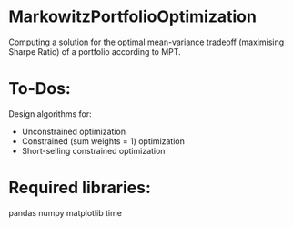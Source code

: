 # MarkowitzPortfolioOptimization
Computing a solution for the optimal mean-variance tradeoff (maximising Sharpe Ratio) of a portfolio according to MPT.

# To-Dos:

Design algorithms for:

- Unconstrained optimization
- Constrained (sum weights = 1) optimization
- Short-selling constrained optimization

# Required libraries:

pandas
numpy
matplotlib
time